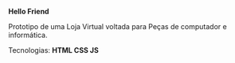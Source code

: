 **Hello Friend**

Prototipo de uma Loja Virtual voltada para Peças de computador e informática.

Tecnologias: **HTML CSS JS**
